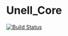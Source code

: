 # Unell_Core

[![Build Status](https://travis-ci.org/Winfidonarleyan/Unell_Core.svg?branch=master)](https://travis-ci.org/Winfidonarleyan/Unell_Core)
